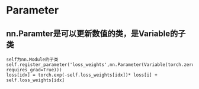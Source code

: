 # Parameter

## nn.Paramter是可以更新数值的类，是Variable的子类
```
self为nn.Module的子类
self.register_parameter('loss_weights',nn.Parameter(Variable(torch.zeros(5).cuda(), requires_grad=True)))
loss[idx] = torch.exp(-self.loss_weights[idx])* loss[i] + self.loss_weights[idx]
```